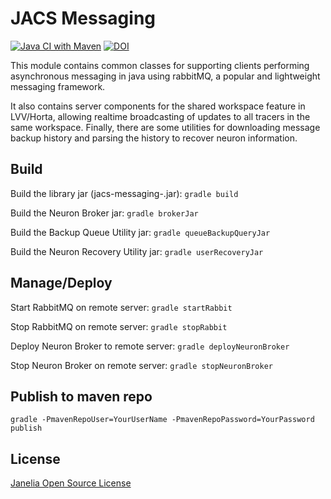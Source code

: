# JACS Messaging

[![Java CI with Maven](https://github.com/JaneliaSciComp/jacs-messaging/actions/workflows/gradle.yml/badge.svg)](https://github.com/JaneliaSciComp/jacs-messaging/actions/workflows/gradle.yml)
[![DOI](https://zenodo.org/badge/113470371.svg)](https://doi.org/10.5281/zenodo.14610033)

This module contains common classes for supporting clients performing asynchronous messaging in java using rabbitMQ, a popular and lightweight messaging framework.  

It also contains server components for the shared workspace feature in LVV/Horta, allowing realtime broadcasting of updates to all tracers in the same workspace.  Finally, there are some utilities for downloading message backup history and parsing the history to recover neuron information.

## Build 

Build the library jar (jacs-messaging-<vers>.jar):
`gradle build`

Build the Neuron Broker jar:
`gradle brokerJar`

Build the Backup Queue Utility jar:
`gradle queueBackupQueryJar`

Build the Neuron Recovery Utility jar:
`gradle userRecoveryJar`

## Manage/Deploy 

Start RabbitMQ on remote server:
`gradle startRabbit`

Stop RabbitMQ on remote server:
`gradle stopRabbit`

Deploy Neuron Broker to remote server:
`gradle deployNeuronBroker`

Stop Neuron Broker on remote server:
`gradle stopNeuronBroker`

## Publish to maven repo
`gradle -PmavenRepoUser=YourUserName -PmavenRepoPassword=YourPassword publish`

## License 

[Janelia Open Source License](https://www.janelia.org/open-science/software-licensing)

